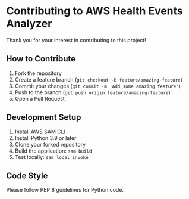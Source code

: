 # Contributing to AWS Health Events Analyzer

Thank you for your interest in contributing to this project!

## How to Contribute

1. Fork the repository
2. Create a feature branch (`git checkout -b feature/amazing-feature`)
3. Commit your changes (`git commit -m 'Add some amazing feature'`)
4. Push to the branch (`git push origin feature/amazing-feature`)
5. Open a Pull Request

## Development Setup

1. Install AWS SAM CLI
2. Install Python 3.9 or later
3. Clone your forked repository
4. Build the application: `sam build`
5. Test locally: `sam local invoke`

## Code Style

Please follow PEP 8 guidelines for Python code.
